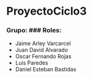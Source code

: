 # ProyectoCiclo3
### Grupo:                  ### Roles:
- Jaime Arley Varcarcel     
- Juan David Alvarado
- Oscar Fernando Rojas
- Luis Paredes
- Daniel Esteban Bastidas

